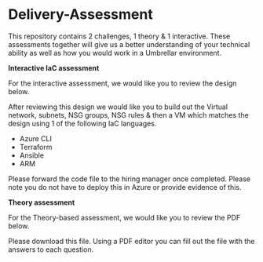 # Delivery-Assessment

This repository contains 2 challenges, 1 theory & 1 interactive. These assessments together will give us a better understanding of your technical ability as well as how you would work in a Umbrellar environment.


**Interactive IaC assessment**

For the interactive assessment, we would like you to review the design below. 

After reviewing this design we would like you to build out the Virtual network, subnets, NSG groups, NSG rules & then a VM which matches the design using 1 of the following IaC languages. 

* Azure CLI
* Terraform
* Ansible
* ARM

Please forward the code file to the hiring manager once completed. Please note you do not have to deploy this in Azure or provide evidence of this. 

**Theory assessment**

For the Theory-based assessment, we would like you to review the PDF below. 



Please download this file. Using a PDF editor you can fill out the file with the answers to each question. 

